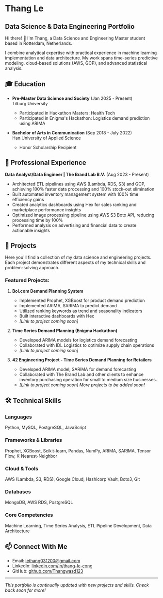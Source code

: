 # Thang Le

## Data Science & Data Engineering Portfolio

Hi there! 👋 I'm Thang, a Data Science and Engineering Master student based in Rotterdam, Netherlands.

I combine analytical expertise with practical experience in machine learning implementation and data architecture. My work spans time-series predictive modeling, cloud-based solutions (AWS, GCP), and advanced statistical analysis.

## 🎓 Education

- **Pre-Master Data Science and Society** (Jan 2025 - Present)  
  Tilburg University
  - Participated in Hackathon Masters: Health Tech
  - Participated in Enigma's Hackathon: Logistics demand prediction using ARIMA

- **Bachelor of Arts in Communication** (Sep 2018 - July 2022)  
  Han University of Applied Science
  - Honor Scholarship Recipient

## 💼 Professional Experience

**Data Analyst/Data Engineer | The Brand Lab B.V.** (Aug 2023 - Present)

- Architected ETL pipelines using AWS (Lambda, RDS, S3) and GCP, achieving 100% faster data processing and 100% stock-out elimination
- Built automated inventory management system with 100% time efficiency gains
- Created analytics dashboards using Hex for sales ranking and marketplace performance insights
- Optimized image processing pipeline using AWS S3 Boto API, reducing processing time by 100%
- Performed analysis on advertising and financial data to create actionable insights

## 🚀 Projects

Here you'll find a collection of my data science and engineering projects. Each project demonstrates different aspects of my technical skills and problem-solving approach.

### Featured Projects:

1. **Bol.com Demand Planning System**
   - Implemented Prophet, XGBoost for product demand prediction
   - Implemented ARIMA, SARIMA to predict demand
   - Utilized ranking keywords as trend and seasonality indicators
   - Built interactive dashboards with Hex
   - _[Link to project coming soon]_

2. **Time Series Demand Planning (Enigma Hackathon)**
   - Developed ARIMA models for logistics demand forecasting
   - Collaborated with IDL Logistics to optimize supply chain operations
   - _[Link to project coming soon]_

3. **42 Engineering Project - Time Series Demand Planning for Retailers**
   - Developed ARIMA model, SARIMA for demand forecasting
   - Collaborated with The Brand Lab and other clients to enhance inventory purchasing operation for small to medium size businesses.
   - _[Link to project coming soon]_
_More projects to be added soon!_

## 🛠️ Technical Skills

### Languages
Python, MySQL, PostgreSQL, JavaScript

### Frameworks & Libraries
Prophet, XGBoost, Scikit-learn, Pandas, NumPy, ARIMA, SARIMA, Tensor Flow, K-Nearest-Neighbor

### Cloud & Tools
AWS (Lambda, S3, RDS), Google Cloud, Hashicorp Vault, Boto3, Git

### Databases
MongoDB, AWS RDS, PostgreSQL

### Core Competencies
Machine Learning, Time Series Analysis, ETL Pipeline Development, Data Architecture

## 📫 Connect With Me

- Email: [lethang031200@gmail.com](mailto:lethang031200@gmail.com)
- LinkedIn: [linkedin.com/in/thang-le-cong](https://www.linkedin.com/in/thang-le-cong/)
- GitHub: [github.com/Thangwasd123](https://github.com/Thangwasd123)

---

*This portfolio is continually updated with new projects and skills. Check back soon for more!*
